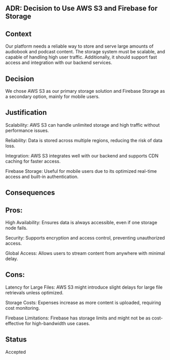 ## ADR: Decision to Use AWS S3 and Firebase for Storage
## Context
Our platform needs a reliable way to store and serve large amounts of audiobook and podcast content. The storage system must be scalable, and capable of handling high user traffic. Additionally, it should support fast access and integration with our backend services.

## Decision
We chose AWS S3 as our primary storage solution and Firebase Storage as a secondary option, mainly for mobile users.

## Justification
Scalability: AWS S3 can handle unlimited storage and high traffic without performance issues.

Reliability: Data is stored across multiple regions, reducing the risk of data loss.

Integration: AWS S3 integrates well with our backend and supports CDN caching for faster access.

Firebase Storage: Useful for mobile users due to its optimized real-time access and built-in authentication.

## Consequences
## Pros:
High Availability: Ensures data is always accessible, even if one storage node fails.

Security: Supports encryption and access control, preventing unauthorized access.

Global Access: Allows users to stream content from anywhere with minimal delay.

## Cons:
Latency for Large Files: AWS S3 might introduce slight delays for large file retrievals unless optimized.

Storage Costs: Expenses increase as more content is uploaded, requiring cost monitoring.

Firebase Limitations: Firebase has storage limits and might not be as cost-effective for high-bandwidth use cases.

## Status
Accepted